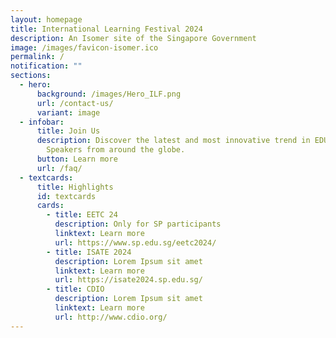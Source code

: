 ```yaml
---
layout: homepage
title: International Learning Festival 2024
description: An Isomer site of the Singapore Government
image: /images/favicon-isomer.ico
permalink: /
notification: ""
sections:
  - hero:
      background: /images/Hero_ILF.png
      url: /contact-us/
      variant: image
  - infobar:
      title: Join Us
      description: Discover the latest and most innovative trend in EDUCATION. Expert
        Speakers from around the globe.
      button: Learn more
      url: /faq/
  - textcards:
      title: Highlights
      id: textcards
      cards:
        - title: EETC 24
          description: Only for SP participants
          linktext: Learn more
          url: https://www.sp.edu.sg/eetc2024/
        - title: ISATE 2024
          description: Lorem Ipsum sit amet
          linktext: Learn more
          url: https://isate2024.sp.edu.sg/
        - title: CDIO
          description: Lorem Ipsum sit amet
          linktext: Learn more
          url: http://www.cdio.org/
---
```

